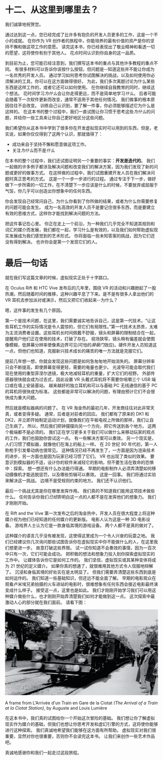 # 十二、从这里到哪里去？

我们诚挚地祝贺您。

通过达到这一点，您已经完成了比许多有抱负的开发人员更多的工作，这是一个不小的成就。 在你作为 VR 创作者的旅程中，你能培养的最有价值的资产是你的坚持不懈和做这项工作的意愿。 读完这本书，你已经表现出了敬业精神和看透一切的愿望，这将使你有别于其他人。 花点时间认识到你自身的这一品质。

到目前为止，您可能已经注意到，我们撰写这本书的重点与其他许多教程的重点不同。 有很多材料可以告诉你该按什么按钮，但问题是--知道这些并不能让你成为一名优秀的开发人员。 通过学习如何思考你试图解决的挑战，以及如何使用你必须解决的工具，你可以在这方面做得很好。 为此，我们多次离题讨论为什么某些东西是这样工作的，或者它还可以如何使用。 在你继续自我教育的同时，继续这个想法。 花时间学习*为什么*会让你走得更远，而不是简单地学习*什么*。 后者可能会随着下一次软件更新而改变，通常不适用于其他任何情况。 我们做事的根本原因往往不会改变。 训练自己认识到，要了解一件事，你必须能够描述它为什么是这样的。 在这本书的整个过程中，我们一直试图让你习惯于思考这些*为什么*的问题，并给你一些工具来让你自己更好地区分这些问题。

我们希望你从这本书中学到了很多你在开发虚拟现实时可以用到的东西，但是，老实说，如果你仅仅得到了这两个认识，那就值得了：

*   成功来自于坚持不懈和愿意做这项工作。
*   关注*为什么*而不是*什么*

在本书的整个过程中，我们还试图证明另一个重要的事实：**开发是迭代的**。 我们一起做的许多例子都涉及解决问题和改变我们的解决方案，因为我们发现了新的问题或更好的做事方式。 在这样做的过程中，我们试图重建开发人员在我们解决问题时真正思考的方式。 这是一个一步一步进行的过程。 通过专注于下一步，做好做下一步所需的一切工作，在不清楚下一步应该是什么的时候，不要放弃或屈服于气馁，你几乎可以创造出你想象中的任何东西。

你会发现自己经常问自己，为什么你看到了你所做的结果，或者为什么你需要修复的问题可能会发生。 成为一名高效的开发人员不是要记住很多东西，而是要建立有效的思维方式，这样你才能找到解决问题的方法。

把这件事记在心里。 你正在走上一个前沿，为一种我们几乎完全不知道其规则和词汇的媒介而发展，我们都在一起，学习什么是有效的，以及我们如何帮助虚拟现实发展成为我们感觉到的艺术形式。 你将面临一些未知答案的挑战，因为它们还没有得到解决。 也许你会是第一个发现它们的人。

# 最后一句话

就在我们写这篇文章的时候，虚拟现实正处于十字路口。

在 Oculus Rift 和 HTC Vive 发布后的几年里，围绕 VR 的活动和兴趣掀起了一股热潮，然后随着时间的推移，这种兴趣平息了下来。是不是有很多人拿出他们的 VR 耳机去参加派对或演示，然后又把它们收起来--为什么？

嗯，这件事的发生有几个原因。

第一个是技术问题，在这里，我们需要诚实地告诉自己，这是第一代技术。“让这些耳机工作的实际情况是令人震惊的，但它们有局限性。”第一代技术太昂贵，太难为主流消费者设置。这些耳机长时间佩戴不舒服，镜头和屏幕的限制结合在一起，提醒用户他们正在使用的技术，打破了存在。 视场狭窄，镜头稍有偏差就会使图像模糊，低屏幕分辨率使像素边界可见(可怕的*屏蔽门*效应)。硬件开发人员知道这一点，但他们也知道，克服新兴技术成长的痛苦的唯一方法就是克服它们。

提前几年想一想，你就会发现这些问题是如何急匆匆地开始消失的。 屏幕分辨率只会不断提高，即使屏幕变得更轻，需要的电量也更少。 光波导可能会取代我们现在使用的重型菲涅尔透镜，极大地减轻耳机的重量，扩大它们的视野。 外部传感器很快就会成为过去式，因此设置 VR 头戴式耳机将不需要你咀嚼三个 USB 端口或在墙上安装基站。 越来越好的独立耳机和可以与基础 PC 无线通信的基于 PC 的耳机将很快成为标准。 这些都是非常可以解决的问题，有理由预计它们不会很快成为重大问题。

然后就是模拟器病的问题了。 在 VR 淘金热的最初几年，开发商往往对此非常天真，或者变得多疑。 通常，后者是对前者的回应。 我们都有了原来的 DK1 和 DK2，并立即开始制定运动计划，就像我们在平板电视上所做的那样，我们让自己生病了。 所以，然后我们把钟摆摆向另一个方向，把它传送到各个地方。 这两个极端都不是必须的。 我们正在学习更多关于我们可以做什么来移动玩家的观点的工作，我们也鼓励你尝试这一点。 有一些解决方案可以奏效。 另一个现实是，人们习惯了模拟器，就像他们在海上的船上一样。 在 20 世纪 90 年代初，第一人称枪手引发晕动病也很常见。 这种情况已经不再发生了，一方面是因为渲染技术的进步，另一方面也是因为玩家已经习惯了它们。 VR 也出现了类似的效果。 要意识到模拟器的不适，设计你的软件来减轻它的影响，但不要生活在致命的恐惧中：探索。 想一想还有什么办法能行得通。 早期的电影制作人必须弄清楚如何移动摄像机才能逃脱惩罚，以及哪些剪辑可以奏效。 这是一回事。 我们将通过实验来解决这一挑战。 边境不是受规则约束的地方。 我们还不认识他们。

最后一个挑战尤其是你在哪里发挥作用。 我们真的不知道我们能用这项技术做些什么。 任何告诉你我们*已经*弄明白这一点的人都不是在发挥他们的想象力。 我们才刚刚开始。

在 Rift and the Vive 第一次发布之后的淘金热中，开发人员在很大程度上将这种媒介视为他们已经知道的任何媒介的更新版。 电影人认为这是一种 3D 电影设备。 游戏界人士认为它是一款身临其境的游戏设备。 两个人都不是真的做对了。

这种媒介的语言几乎没有被发现，这使得这里成为一个令人兴奋的玩耍之地。 我们已经建议你几次询问那些试图告诉你在虚拟现实中你不能做什么的人，在这里我们想更进一步。 故意打破这些界限。 试一试你知道不会奏效的事情，因为一百次中只有一次，它们可能会成功。 把积极的想法和想象力投入到你探索虚拟现实的工作中。 让媒体告诉你它是如何工作的。 我们坚信，虚拟现实或其某种变体将成为 21 世纪的定义媒介。 如果你真的想通了，就很难用其他方式令人信服地辩解了。 沉浸和身临其境的好处实在是太明显了。 但我们需要弄清楚这些东西到底是如何运作的。 我们知道一些基础知识，但还远不能全面了解。 早期的电影观众在观看卢米埃兄弟拍摄的火车进站的电影时，很难想象有任何东西会接近电影最终演变成什么样子。 接受这一点，这里也是如此。 我们才刚刚开始学习我们可以用这种媒介做些什么，也才刚刚开始弄清楚我们如何才能做到这一点。 这次探索中最激动人心的部分就在我们面前。 请看下图：

![](img/62b13849-b7e1-48c6-aea5-6a3f78f5a70c.png)

A frame from L'Arrivée d'un Train en Gare de la Ciotat *(*The Arrival of a Train at la Ciotat Station*)*, by Auguste and Louis Lumière

在这本书中，我们真的试图给你一个开始这次冒险的基础。 我们想让你了解虚拟现实作为媒介的基础，但我们也想让你思考开发和虚幻引擎的方式，这将使你能够进行这种探索。 我们真诚地希望我们能够在这方面有所帮助。 虚拟现实对我们很重要，显然对你也很重要，否则你不会读完这本书。 让我们来创作一些艺术作品吧。

真诚地感谢你和我们一起走过这段旅程。